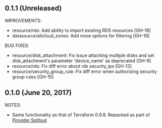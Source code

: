 ## 0.1.1 (Unreleased)

IMPROVEMENTS:

- resource/rds: Add ability to import existing RDS resources [GH-16]
- datasource/alicloud_zones: Add more options for filtering [GH-19]

BUG FIXES:

- resource/disk_attachment: Fix issue attaching multiple disks and set disk_attachment's parameter 'device_name' as deprecated [GH-9]
- resource/rds: Fix diff error about rds security_ips [GH-13]
- resource/security_group_rule: Fix diff error when authorizing security group rules [GH-15]

## 0.1.0 (June 20, 2017)

NOTES:

* Same functionality as that of Terraform 0.9.8. Repacked as part of [Provider Splitout](https://www.hashicorp.com/blog/upcoming-provider-changes-in-terraform-0-10/)
